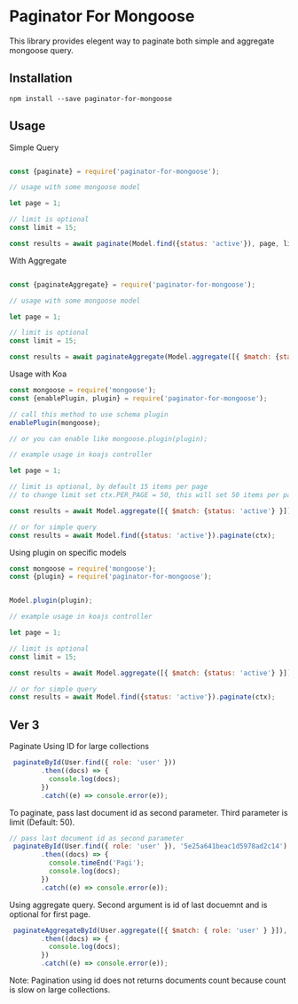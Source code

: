 # Paginator For Mongoose

This library provides elegent way to paginate both simple and aggregate mongoose query.

## Installation

```shell
npm install --save paginator-for-mongoose
```

## Usage

Simple Query

```javascript

const {paginate} = require('paginator-for-mongoose');

// usage with some mongoose model

let page = 1;

// limit is optional
const limit = 15;

const results = await paginate(Model.find({status: 'active'}), page, limit);

```

With Aggregate

```javascript

const {paginateAggregate} = require('paginator-for-mongoose');

// usage with some mongoose model

let page = 1;

// limit is optional
const limit = 15;

const results = await paginateAggregate(Model.aggregate([{ $match: {status: 'active'} }]), page, limit);

```

Usage with Koa

```javascript
const mongoose = require('mongoose');
const {enablePlugin, plugin} = require('paginator-for-mongoose');

// call this method to use schema plugin
enablePlugin(mongoose);

// or you can enable like mongoose.plugin(plugin);

// example usage in koajs controller

let page = 1;

// limit is optional, by default 15 items per page
// to change limit set ctx.PER_PAGE = 50, this will set 50 items per page

const results = await Model.aggregate([{ $match: {status: 'active'} }]).paginateAggregate(ctx);

// or for simple query
const results = await Model.find({status: 'active'}).paginate(ctx);

```

Using plugin on specific models
```javascript
const mongoose = require('mongoose');
const {plugin} = require('paginator-for-mongoose');


Model.plugin(plugin);

// example usage in koajs controller

let page = 1;

// limit is optional
const limit = 15;

const results = await Model.aggregate([{ $match: {status: 'active'} }]).paginateAggregate(ctx);

// or for simple query
const results = await Model.find({status: 'active'}).paginate(ctx);

```

## Ver 3

Paginate Using ID for large collections

```javascript
 paginateById(User.find({ role: 'user' }))
        .then((docs) => {
          console.log(docs);
        })
        .catch((e) => console.error(e));
```

To paginate, pass last document id as second parameter. Third parameter is limit (Default: 50).

```javascript
// pass last document id as second parameter
 paginateById(User.find({ role: 'user' }), '5e25a641beac1d5978ad2c14')
        .then((docs) => {
          console.timeEnd('Pagi');
          console.log(docs);
        })
        .catch((e) => console.error(e));
```

Using aggregate query. Second argument is id of last docuemnt and is optional for first page.

```javascript
 paginateAggregateById(User.aggregate([{ $match: { role: 'user' } }]), '5e25a641beac1d5978ad2c14')
        .then((docs) => {
          console.log(docs);
        })
        .catch((e) => console.error(e));
```

Note: Pagination using id does not returns documents count because count is slow on large collections.
